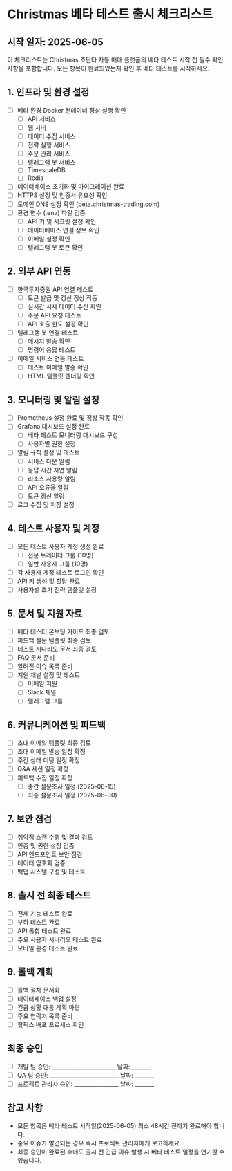 # Christmas 베타 테스트 출시 체크리스트

## 시작 일자: 2025-06-05

이 체크리스트는 Christmas 초단타 자동 매매 플랫폼의 베타 테스트 시작 전 필수 확인 사항을 포함합니다. 모든 항목이 완료되었는지 확인 후 베타 테스트를 시작하세요.

## 1. 인프라 및 환경 설정

- [ ] 베타 환경 Docker 컨테이너 정상 실행 확인
  - [ ] API 서비스
  - [ ] 웹 서버
  - [ ] 데이터 수집 서비스
  - [ ] 전략 실행 서비스
  - [ ] 주문 관리 서비스
  - [ ] 텔레그램 봇 서비스
  - [ ] TimescaleDB
  - [ ] Redis
- [ ] 데이터베이스 초기화 및 마이그레이션 완료
- [ ] HTTPS 설정 및 인증서 유효성 확인
- [ ] 도메인 DNS 설정 확인 (beta.christmas-trading.com)
- [ ] 환경 변수 (.env) 파일 검증
  - [ ] API 키 및 시크릿 설정 확인
  - [ ] 데이터베이스 연결 정보 확인
  - [ ] 이메일 설정 확인
  - [ ] 텔레그램 봇 토큰 확인

## 2. 외부 API 연동

- [ ] 한국투자증권 API 연결 테스트
  - [ ] 토큰 발급 및 갱신 정상 작동
  - [ ] 실시간 시세 데이터 수신 확인
  - [ ] 주문 API 요청 테스트
  - [ ] API 호출 한도 설정 확인
- [ ] 텔레그램 봇 연결 테스트
  - [ ] 메시지 발송 확인
  - [ ] 명령어 응답 테스트
- [ ] 이메일 서비스 연동 테스트
  - [ ] 테스트 이메일 발송 확인
  - [ ] HTML 템플릿 렌더링 확인

## 3. 모니터링 및 알림 설정

- [ ] Prometheus 설정 완료 및 정상 작동 확인
- [ ] Grafana 대시보드 설정 완료
  - [ ] 베타 테스트 모니터링 대시보드 구성
  - [ ] 사용자별 권한 설정
- [ ] 알림 규칙 설정 및 테스트
  - [ ] 서비스 다운 알림
  - [ ] 응답 시간 지연 알림
  - [ ] 리소스 사용량 알림
  - [ ] API 오류율 알림
  - [ ] 토큰 갱신 알림
- [ ] 로그 수집 및 저장 설정

## 4. 테스트 사용자 및 계정

- [ ] 모든 테스트 사용자 계정 생성 완료
  - [ ] 전문 트레이더 그룹 (10명)
  - [ ] 일반 사용자 그룹 (10명)
- [ ] 각 사용자 계정 테스트 로그인 확인
- [ ] API 키 생성 및 할당 완료
- [ ] 사용자별 초기 전략 템플릿 설정

## 5. 문서 및 지원 자료

- [ ] 베타 테스터 온보딩 가이드 최종 검토
- [ ] 피드백 설문 템플릿 최종 검토
- [ ] 테스트 시나리오 문서 최종 검토
- [ ] FAQ 문서 준비
- [ ] 알려진 이슈 목록 준비
- [ ] 지원 채널 설정 및 테스트
  - [ ] 이메일 지원
  - [ ] Slack 채널
  - [ ] 텔레그램 그룹

## 6. 커뮤니케이션 및 피드백

- [ ] 초대 이메일 템플릿 최종 검토
- [ ] 초대 이메일 발송 일정 확정
- [ ] 주간 상태 미팅 일정 확정
- [ ] Q&A 세션 일정 확정
- [ ] 피드백 수집 일정 확정
  - [ ] 중간 설문조사 일정 (2025-06-15)
  - [ ] 최종 설문조사 일정 (2025-06-30)

## 7. 보안 점검

- [ ] 취약점 스캔 수행 및 결과 검토
- [ ] 인증 및 권한 설정 검증
- [ ] API 엔드포인트 보안 점검
- [ ] 데이터 암호화 검증
- [ ] 백업 시스템 구성 및 테스트

## 8. 출시 전 최종 테스트

- [ ] 전체 기능 테스트 완료
- [ ] 부하 테스트 완료
- [ ] API 통합 테스트 완료
- [ ] 주요 사용자 시나리오 테스트 완료
- [ ] 모바일 환경 테스트 완료

## 9. 롤백 계획

- [ ] 롤백 절차 문서화
- [ ] 데이터베이스 백업 설정
- [ ] 긴급 상황 대응 계획 마련
- [ ] 주요 연락처 목록 준비
- [ ] 핫픽스 배포 프로세스 확인

## 최종 승인

- [ ] 개발 팀 승인: _______________________ 날짜: _______
- [ ] QA 팀 승인: _________________________ 날짜: _______
- [ ] 프로젝트 관리자 승인: ________________ 날짜: _______

## 참고 사항

* 모든 항목은 베타 테스트 시작일(2025-06-05) 최소 48시간 전까지 완료해야 합니다.
* 중요 이슈가 발견되는 경우 즉시 프로젝트 관리자에게 보고하세요.
* 최종 승인이 완료된 후에도 출시 전 긴급 이슈 발생 시 베타 테스트 일정을 연기할 수 있습니다. 